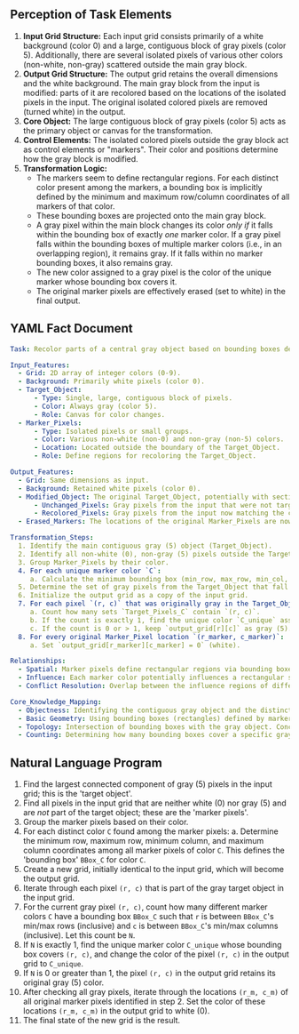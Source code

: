 ## Perception of Task Elements

1.  **Input Grid Structure:** Each input grid consists primarily of a white background (color 0) and a large, contiguous block of gray pixels (color 5). Additionally, there are several isolated pixels of various other colors (non-white, non-gray) scattered outside the main gray block.
2.  **Output Grid Structure:** The output grid retains the overall dimensions and the white background. The main gray block from the input is modified: parts of it are recolored based on the locations of the isolated pixels in the input. The original isolated colored pixels are removed (turned white) in the output.
3.  **Core Object:** The large contiguous block of gray pixels (color 5) acts as the primary object or canvas for the transformation.
4.  **Control Elements:** The isolated colored pixels outside the gray block act as control elements or "markers". Their color and positions determine how the gray block is modified.
5.  **Transformation Logic:**
    *   The markers seem to define rectangular regions. For each distinct color present among the markers, a bounding box is implicitly defined by the minimum and maximum row/column coordinates of all markers of that color.
    *   These bounding boxes are projected onto the main gray block.
    *   A gray pixel within the main block changes its color *only if* it falls within the bounding box of exactly *one* marker color. If a gray pixel falls within the bounding boxes of multiple marker colors (i.e., in an overlapping region), it remains gray. If it falls within no marker bounding boxes, it also remains gray.
    *   The new color assigned to a gray pixel is the color of the unique marker whose bounding box covers it.
    *   The original marker pixels are effectively erased (set to white) in the final output.

## YAML Fact Document


```yaml
Task: Recolor parts of a central gray object based on bounding boxes defined by external marker pixels.

Input_Features:
  - Grid: 2D array of integer colors (0-9).
  - Background: Primarily white pixels (color 0).
  - Target_Object:
      - Type: Single, large, contiguous block of pixels.
      - Color: Always gray (color 5).
      - Role: Canvas for color changes.
  - Marker_Pixels:
      - Type: Isolated pixels or small groups.
      - Color: Various non-white (non-0) and non-gray (non-5) colors.
      - Location: Located outside the boundary of the Target_Object.
      - Role: Define regions for recoloring the Target_Object.

Output_Features:
  - Grid: Same dimensions as input.
  - Background: Retained white pixels (color 0).
  - Modified_Object: The original Target_Object, potentially with sections recolored.
      - Unchanged_Pixels: Gray pixels from the input that were not targeted for recoloring or were in overlapping target regions.
      - Recolored_Pixels: Gray pixels from the input now matching the color of a specific set of markers.
  - Erased_Markers: The locations of the original Marker_Pixels are now white (color 0).

Transformation_Steps:
  1. Identify the main contiguous gray (5) object (Target_Object).
  2. Identify all non-white (0), non-gray (5) pixels outside the Target_Object (Marker_Pixels).
  3. Group Marker_Pixels by their color.
  4. For each unique marker color `C`:
     a. Calculate the minimum bounding box (min_row, max_row, min_col, max_col) enclosing all markers of color `C`. Let this be `BBox_C`.
  5. Determine the set of gray pixels from the Target_Object that fall within each `BBox_C`. Let this be `Target_Pixels_C`.
  6. Initialize the output grid as a copy of the input grid.
  7. For each pixel `(r, c)` that was originally gray in the Target_Object:
     a. Count how many sets `Target_Pixels_C` contain `(r, c)`.
     b. If the count is exactly 1, find the unique color `C_unique` associated with that set. Set `output_grid[r][c] = C_unique`.
     c. If the count is 0 or > 1, keep `output_grid[r][c]` as gray (5).
  8. For every original Marker_Pixel location `(r_marker, c_marker)`:
     a. Set `output_grid[r_marker][c_marker] = 0` (white).

Relationships:
  - Spatial: Marker pixels define rectangular regions via bounding boxes relative to the grid.
  - Influence: Each marker color potentially influences a rectangular subset of the gray Target_Object.
  - Conflict Resolution: Overlap between the influence regions of different marker colors results in no change (pixels remain gray).

Core_Knowledge_Mapping:
  - Objectness: Identifying the contiguous gray object and the distinct marker pixels.
  - Basic Geometry: Using bounding boxes (rectangles) defined by marker coordinates.
  - Topology: Intersection of bounding boxes with the gray object. Concept of overlap between regions.
  - Counting: Determining how many bounding boxes cover a specific gray pixel.

```


## Natural Language Program

1.  Find the largest connected component of gray (5) pixels in the input grid; this is the 'target object'.
2.  Find all pixels in the input grid that are neither white (0) nor gray (5) and are *not* part of the target object; these are the 'marker pixels'.
3.  Group the marker pixels based on their color.
4.  For each distinct color `C` found among the marker pixels:
    a.  Determine the minimum row, maximum row, minimum column, and maximum column coordinates among all marker pixels of color `C`. This defines the 'bounding box' `BBox_C` for color `C`.
5.  Create a new grid, initially identical to the input grid, which will become the output grid.
6.  Iterate through each pixel `(r, c)` that is part of the gray target object in the input grid.
7.  For the current gray pixel `(r, c)`, count how many different marker colors `C` have a bounding box `BBox_C` such that `r` is between `BBox_C`'s min/max rows (inclusive) and `c` is between `BBox_C`'s min/max columns (inclusive). Let this count be `N`.
8.  If `N` is exactly 1, find the unique marker color `C_unique` whose bounding box covers `(r, c)`, and change the color of the pixel `(r, c)` in the output grid to `C_unique`.
9.  If `N` is 0 or greater than 1, the pixel `(r, c)` in the output grid retains its original gray (5) color.
10. After checking all gray pixels, iterate through the locations `(r_m, c_m)` of all original marker pixels identified in step 2. Set the color of these locations `(r_m, c_m)` in the output grid to white (0).
11. The final state of the new grid is the result.